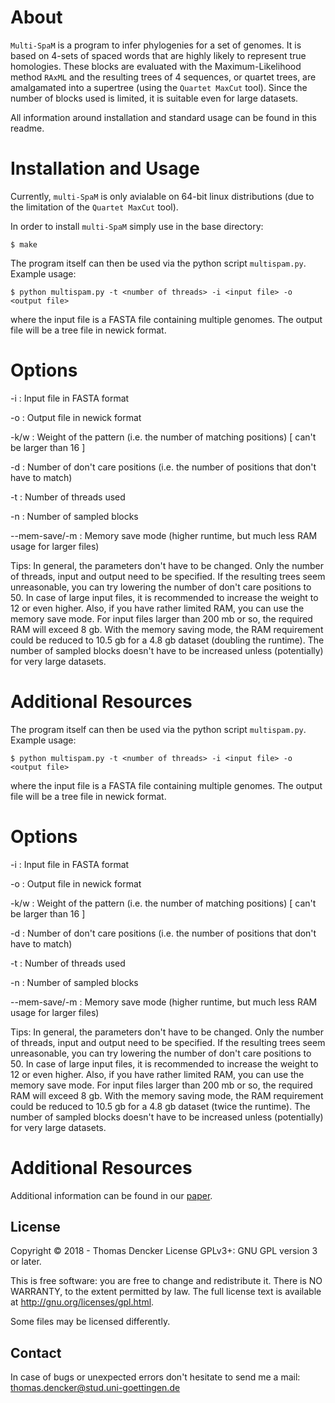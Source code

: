 # About

`Multi-SpaM` is a program to infer phylogenies for a set of genomes. It is based on 4-sets of spaced words that are highly likely to represent true homologies. These blocks are evaluated with the Maximum-Likelihood method `RAxML` and the resulting trees of 4 sequences, or quartet trees, are amalgamated into a supertree (using the `Quartet MaxCut` tool). Since the number of blocks used is limited, it is suitable even for large datasets.

All information around installation and standard usage can be found in this readme.

# Installation and Usage

Currently, `multi-SpaM` is only avialable on 64-bit linux distributions (due to the limitation of the `Quartet MaxCut` tool).

In order to install `multi-SpaM` simply use in the base directory:

	$ make

The program itself can then be used via the python script `multispam.py`. Example usage:

	$ python multispam.py -t <number of threads> -i <input file> -o <output file>

where the input file is a FASTA file containing multiple genomes. The output file will be a tree file in newick format.

# Options

-i : Input file in FASTA format

-o : Output file in newick format

-k/w : Weight of the pattern (i.e. the number of matching positions) [ can't be larger than 16 ]

-d : Number of don't care positions (i.e. the number of positions that don't have to match)

-t : Number of threads used

-n : Number of sampled blocks

--mem-save/-m : Memory save mode (higher runtime, but much less RAM usage for larger files)


Tips:
In general, the parameters don't have to be changed. Only the number of threads, input and output need to be specified. If the resulting trees seem unreasonable, you can try lowering the number of don't care positions to 50. In case of large input files, it is recommended to increase the weight to 12 or even higher. Also, if you have rather limited RAM, you can use the memory save mode. For input files larger than 200 mb or so, the required RAM will exceed 8 gb. With the memory saving mode, the RAM requirement could be reduced to 10.5 gb for a 4.8 gb dataset (doubling the runtime). The number of sampled blocks doesn't have to be increased unless (potentially) for very large datasets.

# Additional Resources

The program itself can then be used via the python script `multispam.py`. Example usage:

	$ python multispam.py -t <number of threads> -i <input file> -o <output file>

where the input file is a FASTA file containing multiple genomes. The output file will be a tree file in newick format.

# Options

-i : Input file in FASTA format

-o : Output file in newick format

-k/w : Weight of the pattern (i.e. the number of matching positions) [ can't be larger than 16 ]

-d : Number of don't care positions (i.e. the number of positions that don't have to match)

-t : Number of threads used

-n : Number of sampled blocks

--mem-save/-m : Memory save mode (higher runtime, but much less RAM usage for larger files)

Tips:
In general, the parameters don't have to be changed. Only the number of threads, input and output need to be specified. If the resulting trees seem unreasonable, you can try lowering the number of don't care positions to 50. In case of large input files, it is recommended to increase the weight to 12 or even higher. Also, if you have rather limited RAM, you can use the memory save mode. For input files larger than 200 mb or so, the required RAM will exceed 8 gb. With the memory saving mode, the RAM requirement could be reduced to 10.5 gb for a 4.8 gb dataset (twice the runtime). The number of sampled blocks doesn't have to be increased unless (potentially) for very large datasets.

# Additional Resources

Additional information can be found in our [paper](https://arxiv.org/abs/1803.09222).

## License

Copyright © 2018 - Thomas Dencker
License GPLv3+: GNU GPL version 3 or later.

This is free software: you are free to change and redistribute it. There is NO WARRANTY, to the extent permitted by law. The full license text is available at <http://gnu.org/licenses/gpl.html>.

Some files may be licensed differently.

## Contact

In case of bugs or unexpected errors don't hesitate to send me a mail: thomas.dencker@stud.uni-goettingen.de
